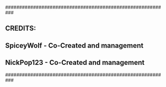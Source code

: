 ###########################################################
##  CREDITS:
##    SpiceyWolf         - Co-Created and management
##    NickPop123         - Co-Created and management
###########################################################
